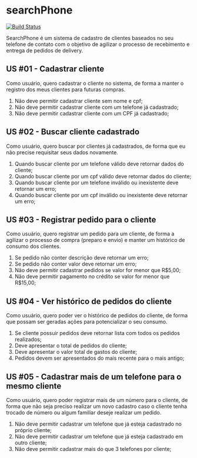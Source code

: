 # searchPhone 
[![Build Status](https://travis-ci.org/mfgonzalez/searchPhone.svg?branch=master)](https://travis-ci.org/mfgonzalez/searchPhone)

SearchPhone é um sistema de cadastro de clientes baseados no seu telefone de contato com o objetivo de agilizar o processo de recebimento e entrega de pedidos de delivery.

**US #01 - Cadastrar cliente**
-
Como usuário, quero cadastrar o cliente no sistema, de forma  a manter o registro dos meus clientes para futuras compras.
1. Não deve permitir cadastrar cliente sem nome e cpf;
2. Não deve permitir cadastrar cliente com um telefone já cadastrado;   
3. Não deve permitir cadastrar cliente com um CPF já cadastrado;

**US #02 - Buscar cliente cadastrado**
-
Como usuário, quero buscar por clientes já cadastrados, de forma que eu não precise requisitar seus dados novamente.
1. Quando buscar cliente por um telefone válido deve retornar dados do cliente;
2. Quando buscar cliente por um cpf válido deve retornar dados do cliente;
3. Quando buscar cliente por um telefone inválido ou inexistente deve retornar um erro;
4. Quando buscar cliente por um cpf inválido ou inexistente deve retornar um erro;

**US #03 - Registrar pedido para o cliente**
-
Como usuário, quero registrar um pedido para um cliente, de forma a agilizar o processo de compra (preparo e envio) e manter um histórico de consumo dos clientes.
1. Se pedido não conter descrição deve retornar um erro;
2. Se pedido não conter valor deve retornar um erro;
3. Não deve permitir cadastrar pedidos se valor for menor que R$5,00;
4. Não deve permitir pagamento no crédito se valor for menor que R$15,00;

**US #04 - Ver histórico de pedidos do cliente**
-
Como usuário, quero poder ver o histórico de pedidos do cliente, de forma que possam ser geradas ações para potencializar o seu consumo.
1. Se cliente possuir pedidos deve retornar lista com todos os pedidos realizados;
2. Deve apresentar o total de pedidos do cliente;
3. Deve apresentar o valor total de gastos do cliente;
4. Pedidos devem ser apresentados do mais recente para o mais antigo;

**US #05 - Cadastrar mais de um telefone para o mesmo cliente**
-
Como usuário, quero poder registrar mais de um número para o cliente, de forma que não seja preciso realizar um novo cadastro caso o cliente tenha trocado de número ou algum familiar deseje realizar um pedido.
1. Não deve permitir cadastrar um telefone que já esteja cadastrado no próprio cliente;
2. Não deve permitir cadastrar um telefone que já esteja cadastrado em outro cliente;
3. Não deve permitir cadastrar mais do que 3 telefones por cliente;